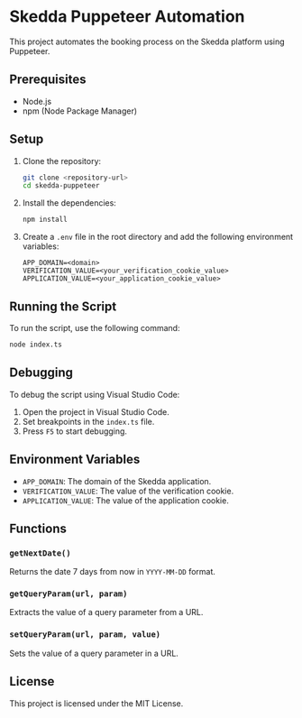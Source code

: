 # Skedda Puppeteer Automation

This project automates the booking process on the Skedda platform using Puppeteer.

## Prerequisites

- Node.js
- npm (Node Package Manager)

## Setup

1. Clone the repository:
    ```sh
    git clone <repository-url>
    cd skedda-puppeteer
    ```

2. Install the dependencies:
    ```sh
    npm install
    ```

3. Create a `.env` file in the root directory and add the following environment variables:
    ```env
    APP_DOMAIN=<domain>
    VERIFICATION_VALUE=<your_verification_cookie_value>
    APPLICATION_VALUE=<your_application_cookie_value>
    ```

## Running the Script

To run the script, use the following command:
```sh
node index.ts
```

## Debugging

To debug the script using Visual Studio Code:

1. Open the project in Visual Studio Code.
2. Set breakpoints in the `index.ts` file.
3. Press `F5` to start debugging.

## Environment Variables

- `APP_DOMAIN`: The domain of the Skedda application.
- `VERIFICATION_VALUE`: The value of the verification cookie.
- `APPLICATION_VALUE`: The value of the application cookie.

## Functions

### `getNextDate()`
Returns the date 7 days from now in `YYYY-MM-DD` format.

### `getQueryParam(url, param)`
Extracts the value of a query parameter from a URL.

### `setQueryParam(url, param, value)`
Sets the value of a query parameter in a URL.

## License

This project is licensed under the MIT License.
